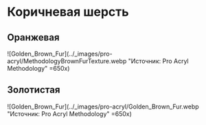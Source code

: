 # Коричневая шерсть

## Оранжевая

![Golden_Brown_Fur](../_images/pro-acryl/MethodologyBrownFurTexture.webp "Источник: Pro Acryl Methodology" =650x)

## Золотистая

![Golden_Brown_Fur](../_images/pro-acryl/Golden_Brown_Fur.webp "Источник: Pro Acryl Methodology" =650x)